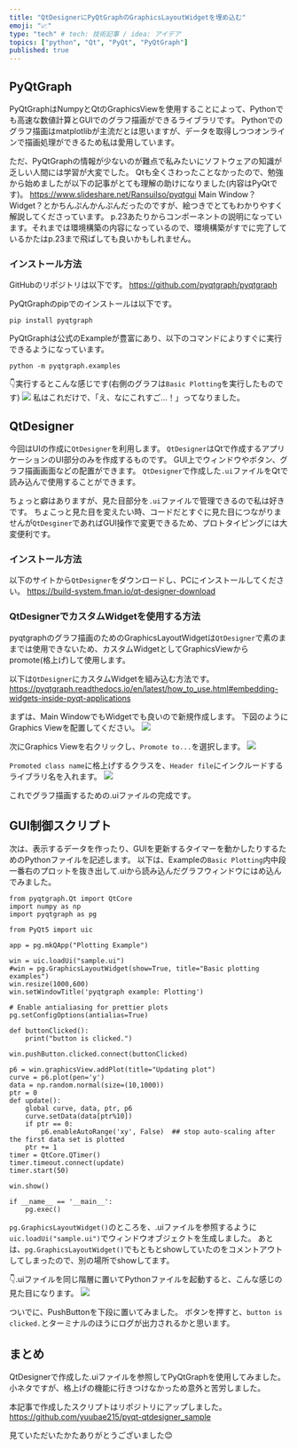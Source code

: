 ```yaml
---
title: "QtDesignerにPyQtGraphのGraphicsLayoutWidgetを埋め込む"
emoji: "📈"
type: "tech" # tech: 技術記事 / idea: アイデア
topics: ["python", "Qt", "PyQt", "PyQtGraph"]
published: true
---
```


## PyQtGraph
PyQtGraphはNumpyとQtのGraphicsViewを使用することによって、Pythonでも高速な数値計算とGUIでのグラフ描画ができるライブラリです。
Pythonでのグラフ描画はmatplotlibが主流だとは思いますが、データを取得しつつオンラインで描画処理ができるため私は愛用しています。

ただ、PyQtGraphの情報が少ないのが難点で私みたいにソフトウェアの知識が乏しい人間には学習が大変でした。
Qtも全くさわったことなかったので、勉強から始めましたが以下の記事がとても理解の助けになりました(内容はPyQtです)。
https://www.slideshare.net/RansuiIso/pyqtgui
Main Window？Widget？とかちんぷんかんぷんだったのですが、絵つきでとてもわかりやすく解説してくださっています。
p.23あたりからコンポーネントの説明になっています。それまでは環境構築の内容になっているので、環境構築がすでに完了しているかたはp.23まで飛ばしても良いかもしれません。

### インストール方法
GitHubのリポジトリは以下です。
https://github.com/pyqtgraph/pyqtgraph

PyQtGraphのpipでのインストールは以下です。
```shell
pip install pyqtgraph
```

PyQtGraphは公式のExampleが豊富にあり、以下のコマンドによりすぐに実行できるようになっています。
```shell
python -m pyqtgraph.examples
```
👇実行するとこんな感じです(右側のグラフは`Basic Plotting`を実行したものです)
![](/images/art06_py-pyqtgraph/gif_220605234012.gif)
私はこれだけで、「え、なにこれすご…！」ってなりました。

## QtDesigner
今回はUIの作成に`QtDesigner`を利用します。
`QtDesigner`はQtで作成するアプリケーションのUI部分のみを作成するものです。
GUI上でウィンドウやボタン、グラフ描画画面などの配置ができます。
`QtDesigner`で作成した`.ui`ファイルをQtで読み込んで使用することができます。

ちょっと癖はありますが、見た目部分を`.ui`ファイルで管理できるので私は好きです。
ちょこっと見た目を変えたい時、コードだとすぐに見た目につながりませんが`QtDesginer`であればGUI操作で変更できるため、プロトタイピングには大変便利です。

### インストール方法
以下のサイトから`QtDesigner`をダウンロードし、PCにインストールしてください。
https://build-system.fman.io/qt-designer-download

### QtDesignerでカスタムWidgetを使用する方法
pyqtgraphのグラフ描画のためのGraphicsLayoutWidgetは`QtDesigner`で素のままでは使用できないため、カスタムWidgetとしてGraphicsViewからpromote(格上げ)して使用します。

以下は`QtDesigner`にカスタムWidgetを組み込む方法です。
https://pyqtgraph.readthedocs.io/en/latest/how_to_use.html#embedding-widgets-inside-pyqt-applications

まずは、Main WindowでもWidgetでも良いので新規作成します。
下図のようにGraphics Viewを配置してください。
![](/images/art06_py-pyqtgraph/ss_2022-06-06-001021.png)

次にGraphics Viewを右クリックし、`Promote to...`を選択します。
![](/images/art06_py-pyqtgraph/ss_2022-06-06-001151.png)

`Promoted class name`に格上げするクラスを、`Header file`にインクルードするライブラリ名を入れます。
![](/images/art06_py-pyqtgraph/ss_2022-06-06-001411.png)

これでグラフ描画するための.uiファイルの完成です。

## GUI制御スクリプト
次は、表示するデータを作ったり、GUIを更新するタイマーを動かしたりするためのPythonファイルを記述します。
以下は、Exampleの`Basic Plotting`内中段一番右のプロットを抜き出して.uiから読み込んだグラフウィンドウにはめ込んでみました。

```python: sample.py
from pyqtgraph.Qt import QtCore
import numpy as np
import pyqtgraph as pg

from PyQt5 import uic

app = pg.mkQApp("Plotting Example")

win = uic.loadUi("sample.ui")
#win = pg.GraphicsLayoutWidget(show=True, title="Basic plotting examples")
win.resize(1000,600)
win.setWindowTitle('pyqtgraph example: Plotting')

# Enable antialiasing for prettier plots
pg.setConfigOptions(antialias=True)

def buttonClicked():
    print("button is clicked.")

win.pushButton.clicked.connect(buttonClicked)

p6 = win.graphicsView.addPlot(title="Updating plot")
curve = p6.plot(pen='y')
data = np.random.normal(size=(10,1000))
ptr = 0
def update():
    global curve, data, ptr, p6
    curve.setData(data[ptr%10])
    if ptr == 0:
        p6.enableAutoRange('xy', False)  ## stop auto-scaling after the first data set is plotted
    ptr += 1
timer = QtCore.QTimer()
timer.timeout.connect(update)
timer.start(50)

win.show()

if __name__ == '__main__':
    pg.exec()
```

`pg.GraphicsLayoutWidget()`のところを、.uiファイルを参照するように`uic.loadUi("sample.ui")`でウィンドウオブジェクトを生成しました。
あとは、`pg.GraphicsLayoutWidget()`でもともとshowしていたのをコメントアウトしてしまったので、別の場所でshowしてます。

👇.uiファイルを同じ階層に置いてPythonファイルを起動すると、こんな感じの見た目になります。
![](/images/art06_py-pyqtgraph/gif_220606235753.gif)

ついでに、PushButtonを下段に置いてみました。
ボタンを押すと、`button is clicked.`とターミナルのほうにログが出力されるかと思います。

## まとめ
QtDesignerで作成した.uiファイルを参照してPyQtGraphを使用してみました。
小ネタですが、格上げの機能に行きつけなかっため意外と苦労しました。

本記事で作成したスクリプトはリポジトリにアップしました。
https://github.com/yuubae215/pyqt-qtdesigner_sample

見ていただいたかたありがとうございました😊